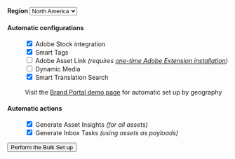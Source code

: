 <form method="get" action="/apps/demo-utils/instructions/bulk-setup.install.html">

<label for="region"><strong>Region</strong></label>
<select name="region">
    <option value="na" selected>North America</option>
    <option value="emea">EMEA</option>
    <option value="apac">APAC</option>
</select>

<dl>

<dt><h4>Automatic configurations</h4></dt>

<dd>
    <input type="checkbox" id="adobe-stock" name="adobe-stock" value="install" checked/>
    <label for="adobe-stock">Adobe Stock integration</label>
</dd>

<dd>
    <input type="checkbox" id="smart-tags" name="smart-tags" value="install" checked/>
    <label for="smart-tags">Smart Tags</label>
</dd>

<dd>
    <input type="checkbox" id="adobe-asset-link" name="adobe-asset-link" value="install"/>
    <label for="adobe-asset-link">Adobe Asset Link <em>(requires <a  x-cq-linkchecker="skip"  href="/apps/demo-utils/instructions/adobe-asset-link.html">one-time Adobe Extension installation</a>)</em></label>
</dd>

<dd>
    <input type="checkbox" id="dynamic-media-scene7" name="dynamic-media-scene7" value="install"/>
    <label for="dynamic-media-scene7">Dynamic Media</label>
</dd>

<dd>
    <input type="checkbox" id="smart-translation-search" name="smart-translation-search" value="install" checked/>
    <label for="smart-translation-search">Smart Translation Search</label>
</dd>

<dd>
    <br/>
    <label for="brand-portal">Visit the <a x-cq-linkchecker="skip" href="/apps/demo-utils/instructions/brand-portal.html">Brand Portal demo page</a> for automatic set up by geography</label>
</dd>

<dt><h4>Automatic actions</h4></dt>

<dd>
    <input type="checkbox" id="asset-insights" name="asset-insights" value="apply" checked/>
    <label for="asset-insights">Generate Asset Insights <em>(for all assets)</em></label>
</dd>

<dd>
    <input type="checkbox" id="inbox-tasks" name="inbox-tasks" value="apply" checked/>
    <label for="inbox-tasks">Generate Inbox Tasks <em>(using assets as payloads)</em></label>
</dd>

</dl>

<input type="submit" value="Perform the Bulk Set up" class="button"/>
</form>
